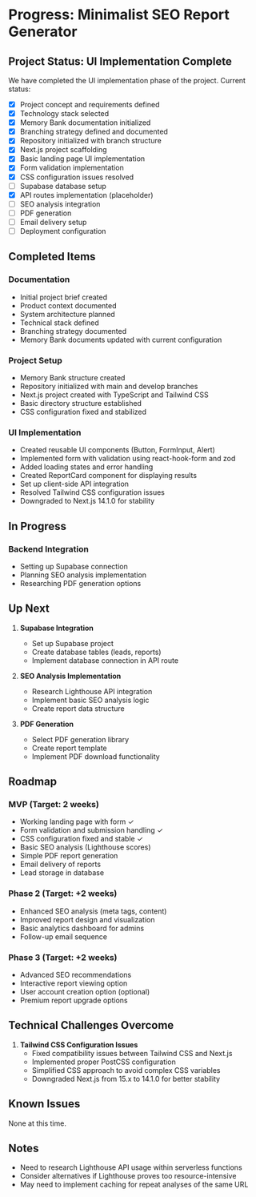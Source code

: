 # Progress: Minimalist SEO Report Generator

## Project Status: UI Implementation Complete

We have completed the UI implementation phase of the project. Current status:

- [x] Project concept and requirements defined
- [x] Technology stack selected
- [x] Memory Bank documentation initialized
- [x] Branching strategy defined and documented
- [x] Repository initialized with branch structure
- [x] Next.js project scaffolding
- [x] Basic landing page UI implementation
- [x] Form validation implementation
- [x] CSS configuration issues resolved
- [ ] Supabase database setup
- [x] API routes implementation (placeholder)
- [ ] SEO analysis integration
- [ ] PDF generation
- [ ] Email delivery setup
- [ ] Deployment configuration

## Completed Items

### Documentation
- Initial project brief created
- Product context documented
- System architecture planned
- Technical stack defined
- Branching strategy documented
- Memory Bank documents updated with current configuration

### Project Setup
- Memory Bank structure created
- Repository initialized with main and develop branches
- Next.js project created with TypeScript and Tailwind CSS
- Basic directory structure established
- CSS configuration fixed and stabilized

### UI Implementation
- Created reusable UI components (Button, FormInput, Alert)
- Implemented form with validation using react-hook-form and zod
- Added loading states and error handling
- Created ReportCard component for displaying results
- Set up client-side API integration
- Resolved Tailwind CSS configuration issues
- Downgraded to Next.js 14.1.0 for stability

## In Progress

### Backend Integration
- Setting up Supabase connection
- Planning SEO analysis implementation
- Researching PDF generation options

## Up Next

1. **Supabase Integration**
   - Set up Supabase project
   - Create database tables (leads, reports)
   - Implement database connection in API route

2. **SEO Analysis Implementation**
   - Research Lighthouse API integration
   - Implement basic SEO analysis logic
   - Create report data structure

3. **PDF Generation**
   - Select PDF generation library
   - Create report template
   - Implement PDF download functionality

## Roadmap

### MVP (Target: 2 weeks)
- Working landing page with form ✓
- Form validation and submission handling ✓
- CSS configuration fixed and stable ✓
- Basic SEO analysis (Lighthouse scores)
- Simple PDF report generation
- Email delivery of reports
- Lead storage in database

### Phase 2 (Target: +2 weeks)
- Enhanced SEO analysis (meta tags, content)
- Improved report design and visualization
- Basic analytics dashboard for admins
- Follow-up email sequence

### Phase 3 (Target: +2 weeks)
- Advanced SEO recommendations
- Interactive report viewing option
- User account creation option (optional)
- Premium report upgrade options

## Technical Challenges Overcome

1. **Tailwind CSS Configuration Issues**
   - Fixed compatibility issues between Tailwind CSS and Next.js
   - Implemented proper PostCSS configuration
   - Simplified CSS approach to avoid complex CSS variables
   - Downgraded Next.js from 15.x to 14.1.0 for better stability

## Known Issues

None at this time.

## Notes

- Need to research Lighthouse API usage within serverless functions
- Consider alternatives if Lighthouse proves too resource-intensive
- May need to implement caching for repeat analyses of the same URL 